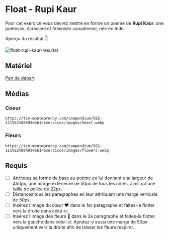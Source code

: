 # Float - Rupi Kaur
Pour cet exercice vous devrez mettre en forme un poème de **Rupi Kaur**: une poétesse, écrivaine et féministe canadienne, née en Inde.

Aperçu du résultat 👇

![float-rupi-kaur-resultat](https://github.com/user-attachments/assets/f570e65f-0f21-4fbd-af85-26d0a3e719ba)


## Matériel

[Pen de départ](https://codepen.io/tim-momo/pen/rNrKZmR?editors=1100)

## Médias
 
### Coeur

`https://tim-montmorency.com/compendium/582-111%E2%80%93web1/exercices/images/heart.webp`
 
### Fleurs

`https://tim-montmorency.com/compendium/582-111%E2%80%93web1/exercices/images/flowers.webp`


## Requis
* [ ] Attribuez sa forme de base au poème en lui donnant une largeur de 450px, une marge extérieure de 50px de tous les côtés, ainsi qu'une taille de police de 22px.
* [ ] Distancez tous les paragraphes en leur attribuant une marge verticale de 50px.
* [ ] Insérez l'image du cœur ❤️ dans le 1er paragraphe et faites-la flotter vers la droite dans celui-ci.
* [ ] Insérez l'image des fleurs 🌻 dans le 2e paragraphe et faites-la flotter vers la gauche dans celui-ci. Ajoutez-y aussi une marge de 50px uniquement vers la droite afin de laisser les fleurs respirer.
